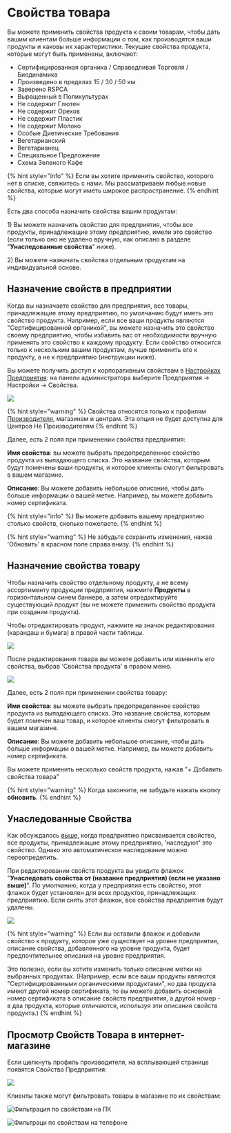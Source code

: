 # Свойства товара

Вы можете применить свойства продукта к своим товарам, чтобы дать вашим клиентам больше информации о том, как производятся ваши продукты и каковы их характеристики. Текущие свойства продукта, которые могут быть применены, включают:

* Сертифицированная органика / Справедливая Торговля / Биодинамика
* Произведено в пределах 15 / 30 / 50 км
* Заверено RSPCA
* Выращенный в Поликультурах
* Не содержит Глютен
* Не содержит Орехов
* Не содержит Пластик
* Не содержит Молоко
* Особые Диетические Требования
* Вегетарианский
* Вегетарианец
* Специальное Предложение
* Схема Зеленого Кафе

{% hint style="info" %}
Если вы хотите применить свойство, которого нет в списке, свяжитесь с нами. Мы рассматриваем любые новые свойства, которые могут иметь широкое распространение.
{% endhint %}

Есть два способа назначить свойства вашим продуктам:

1\) Вы можете назначить свойство для предприятия, чтобы все продукты, принадлежащие этому предприятию, имели это свойство \(если только оно не удалено вручную, как описано в разделе "**Унаследованные свойства**" ниже\).

2\) Вы можете назначать свойства отдельным продуктам на индивидуальной основе.

## Назначение свойств в предприятии

Когда вы назначаете свойство для предприятия, все товары, принадлежащие этому предприятию, по умолчанию будут иметь это свойство продукта. Например, если все ваши продукты являются "Сертифицированной органикой", вы можете назначить это свойство своему предприятию, чтобы избавить вас от необходимости вручную применять это свойство к каждому продукту. Если свойство относится только к нескольким вашим продуктам, лучше применить его к продукту, а не к предприятию \(инструкции ниже\).

Вы можете получить доступ к корпоративным свойствам в [Настройках Предприятия](../enterprise-profile/enterprise-settings.md): на панели администратора выберите Предприятия -&gt; Настройки -&gt; Свойства.

![](../../.gitbook/assets/properties1.jpg)

{% hint style="warning" %}
Свойства относятся только к профилям [Производителя](../enterprise-profile/package-types.md#for-producers), магазинам и центрам. Эта опция не будет доступна для Центров Не Производителям
{% endhint %}

Далее, есть 2 поля при применении свойства предприятия:

**Имя свойства**: вы можете выбрать предопределенное свойство продукта из выпадающего списка. Это название свойства, которым будут помечены ваши продукты, и которое клиенты смогут фильтровать в вашем магазине.

**Описание**: Вы можете добавить небольшое описание, чтобы дать больше информации о вашей метке. Например, вы можете добавить номер сертификата.

{% hint style="info" %}
Вы можете добавить вашему предприятию столько свойств, сколько пожелаете.
{% endhint %}

{% hint style="warning" %}
Не забудьте сохранить изменения, нажав 'Обновить' в красном поле справа внизу.
{% endhint %}

## Назначение свойства товару

Чтобы назначить свойство отдельному продукту, а не всему ассортименту продукции предприятия, нажмите **Продукты** в горизонтальном синем баннере, а затем отредактируйте существующий продукт \(вы не можете применить свойство продукта при создании продукта\).

Чтобы отредактировать продукт, нажмите на значок редактирования \(карандаш и бумага\) в правой части таблицы.

![](../../.gitbook/assets/property-to-product.png)

После редактирования товара вы можете добавить или изменить его свойства, выбрав 'Свойства продукта' в правом меню.

![](../../.gitbook/assets/properties2.jpg)

Далее, есть 2 поля при применении свойства товару:

**Имя свойства**: вы можете выбрать предопределенное свойство продукта из выпадающего списка. Это название свойства, которым будет помечен ваш товар, и которое клиенты смогут фильтровать в вашем магазине.

**Описание**: Вы можете добавить небольшое описание, чтобы дать больше информации о вашей метке. Например, вы можете добавить номер сертификата.

Вы можете применить несколько свойств продукта, нажав "+ Добавить свойства товара"

{% hint style="warning" %}
Когда закончите, не забудьте нажать кнопку **обновить**.
{% endhint %}

## Унаследованные Свойства

Как обсуждалось [выше](product-properties.md#assigning-a-property-to-an-enterprise), когда предприятию присваивается свойство, все продукты, принадлежащие этому предприятию, 'наследуют' это свойство. Однако это автоматическое наследование можно переопределить.

При редактировании свойств продукта вы увидите флажок "**Унаследовать свойства от \(название предприятия\) \(если не указано выше\)**". По умолчанию, когда у предприятия есть свойство, этот флажок будет установлен для всех продуктов, принадлежащих предприятию. Если снять этот флажок, все свойства предприятия будут удалены.

![](../../.gitbook/assets/properties3.jpg)

{% hint style="warning" %}
Если вы оставили флажок и добавили свойство к продукту, которое уже существует на уровне предприятия, описание свойства, добавленного на уровне продукта, будет предпочтительнее описания на уровне предприятия.

Это полезно, если вы хотите изменить только описание метки на выбранных продуктах. \(Например, если все ваши продукты являются "Сертифицированными органическими продуктами", но два продукта имеют другой номер сертификата, то вы можете добавить основной номер сертификата в описание свойств предприятия, а другой номер - в два продукта, которые отличаются, используя эти описания свойств продукта.\)
{% endhint %}

## Просмотр Свойств Товара в интернет-магазине

Если щелкнуть профиль производителя, на всплывающей странице появятся Свойства Предприятия:

![](../../.gitbook/assets/viewproperty.jpg)

Клиенты также могут фильтровать товары в магазине по их свойствам:

![&#x424;&#x438;&#x43B;&#x44C;&#x442;&#x440;&#x430;&#x446;&#x438;&#x44F; &#x43F;&#x43E; &#x441;&#x432;&#x43E;&#x439;&#x441;&#x442;&#x432;&#x430;&#x43C; &#x43D;&#x430; &#x41F;&#x41A;](../../.gitbook/assets/propertiesscreenlaptop.jpg)

![&#x424;&#x438;&#x43B;&#x44C;&#x442;&#x440;&#x430;&#x446;&#x438; &#x43F;&#x43E; &#x441;&#x432;&#x43E;&#x439;&#x441;&#x442;&#x432;&#x430;&#x43C; &#x43D;&#x430; &#x442;&#x435;&#x43B;&#x435;&#x444;&#x43E;&#x43D;&#x435;](../../.gitbook/assets/propertiesscreenphone.jpg)

